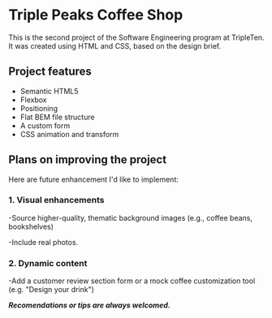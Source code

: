 # Triple Peaks Coffee Shop

This is the second project of the Software Engineering program at TripleTen. It was created using HTML and CSS, based on the design brief.

## Project features

- Semantic HTML5
- Flexbox
- Positioning
- Flat BEM file structure
- A custom form
- CSS animation and transform

## Plans on improving the project

Here are future enhancement I'd like to implement:

### 1. **Visual enhancements**

-Source higher-quality, thematic background images (e.g., coffee beans, bookshelves)

-Include real photos.

### 2. **Dynamic content**

-Add a customer review section form or a mock coffee customization tool (e.g. "Design your drink")

**_Recomendations or tips are always welcomed._**
